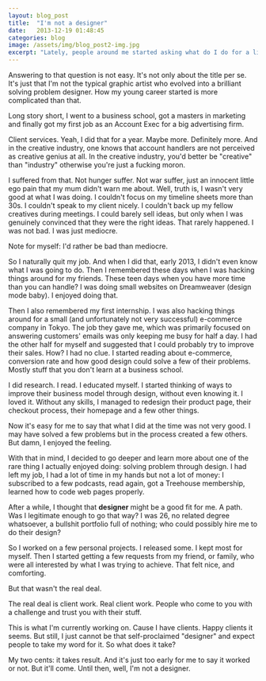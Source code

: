 ```yaml
---
layout: blog_post
title:  "I'm not a designer"
date:   2013-12-19 01:48:45
categories: blog
image: /assets/img/blog_post2-img.jpg
excerpt: "Lately, people around me started asking what do I do for a living. And truth is, I don't know what to answer. "
---
```



Answering to that question is not easy. It's not only about the title per se. It's just that I'm not the typical graphic artist who evolved into a brilliant solving problem designer. How my young career started is more complicated than that.

Long story short, I went to a business school, got a masters in marketing and finally got my first job as an Account Exec for a big advertising firm. 

Client services. Yeah, I did that for a year. Maybe more. Definitely more. And in the creative industry, one knows that account handlers are not perceived as creative genius at all. In the creative industry, you'd better be "creative" than "industry" otherwise you're just a fucking moron. 

I suffered from that. Not hunger suffer. Not war suffer, just an innocent little ego pain that my mum didn't warn me about. Well, truth is, I wasn't very good at what I was doing. I couldn't focus on my timeline sheets more than 30s. I couldn't speak to my client nicely. I couldn't back up my fellow creatives during meetings. I could barely sell ideas, but only when I was genuinely convinced that they were the right ideas. That rarely happened. I was not bad. I was just mediocre. 

Note for myself: I'd rather be bad than mediocre. 

So I naturally quit my job. And when I did that, early 2013, I didn't even know what I was going to do. Then I remembered these days when I was hacking things around for my friends. These teen days when you have more time than you can handle? I was doing small websites on Dreamweaver (design mode baby). I enjoyed doing that. 

Then I also remembered my first internship. I was also hacking things around for a small (and unfortunately not very successful) e-commerce company in Tokyo. The job they gave me, which was primarily focused on answering customers' emails was only keeping me busy for half a day. I had the other half for myself and suggested that I could probably try to improve their sales. How? I had no clue. I started reading about e-commerce, conversion rate and how good design could solve a few of their problems. Mostly stuff that you don't learn at a business school.

I did research. I read. I educated myself. I started thinking of ways to improve their business model through design, without even knowing it. I loved it. Without any skills, I managed to redesign their product page, their checkout process, their homepage and a few other things. 

Now it's easy for me to say that what I did at the time was not very good. I may have solved a few problems but in the process created a few others. But damn, I enjoyed the feeling. 

With that in mind, I decided to go deeper and learn more about one of the rare thing I actually enjoyed doing: solving problem through design. I had left my job, I had a lot of time in my hands but not a lot of money: I subscribed to a few podcasts, read again, got a Treehouse membership, learned how to code web pages properly. 

After a while, I thought that **designer** might be a good fit for me. A path. Was I legitimate enough to go that way? I was 26, no related degree whatsoever, a bullshit portfolio full of nothing; who could possibly hire me to do their design? 

So I worked on a few personal projects. I released some. I kept most for myself. Then I started getting a few requests from my friend, or family, who were all interested by what I was trying to achieve. That felt nice, and comforting. 

But that wasn't the real deal.

The real deal is client work. Real client work. People who come to you with a challenge and trust you with their stuff.

This is what I'm currently working on. Cause I have clients. Happy clients it seems. But still, I just cannot be that self-proclaimed "designer" and expect people to take my word for it. So what does it take? 

My two cents: it takes result. And it's just too early for me to say it worked or not. But it'll come. Until then, well, I'm not a designer. 

